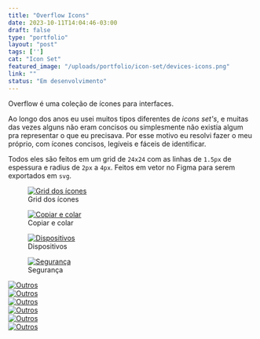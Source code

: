 ```yaml
---
title: "Overflow Icons"
date: 2023-10-11T14:04:46-03:00
draft: false
type: "portfolio"
layout: "post"
tags: ['']
cat: "Icon Set"
featured_image: "/uploads/portfolio/icon-set/devices-icons.png"
link: ""
status: "Em desenvolvimento"
---
```


Overflow é uma coleção de ícones para interfaces.

Ao longo dos anos eu usei muitos tipos diferentes de _icons set's_, e muitas das vezes alguns não eram concisos ou simplesmente não existia algum pra representar o que eu precisava. Por esse motivo eu resolvi fazer o meu próprio, com ícones concisos, legíveis e fáceis de identificar.

Todos eles são feitos em um grid de `24x24` com as linhas de `1.5px` de espessura e radius de `2px` a `4px`. Feitos em vetor no Figma para serem exportados em `svg`.

<figure>
    <a href="/uploads/portfolio/icon-set/grid.png" data-fancybox>
        <img src="/uploads/portfolio/icon-set/grid.png" alt="Grid dos ícones" title="Grid dos ícones">
    </a>
    <figcaption>Grid dos ícones</figcaption>
</figure>

<figure>
    <a href="/uploads/portfolio/icon-set/copy-paste.png" data-fancybox>
        <img src="/uploads/portfolio/icon-set/copy-paste.png" alt="Copiar e colar" title="Copiar e colar">
    </a>
    <figcaption>Copiar e colar</figcaption>
</figure>

<figure>
    <a href="/uploads/portfolio/icon-set/devices-icons.png" data-fancybox>
        <img src="/uploads/portfolio/icon-set/devices-icons.png" alt="Dispositivos" title="Dispositivos">
    </a>
    <figcaption>Dispositivos</figcaption>
</figure>

<figure>
    <a href="/uploads/portfolio/icon-set/security-icons.png" data-fancybox>
        <img src="/uploads/portfolio/icon-set/security-icons.png" alt="Segurança" title="Segurança">
    </a>
    <figcaption>Segurança</figcaption>
</figure>

<div id="carousel" class="f-carousel">
<div class="f-carousel__slide">
<a href="/uploads/portfolio/icon-set/calendar-icons.png" data-fancybox="gallery">
    <img src="/uploads/portfolio/icon-set/calendar-icons.png" alt="Outros" title="Outros">
</a>
</div>

<div class="f-carousel__slide">
<a href="/uploads/portfolio/icon-set/others-icons.png" data-fancybox="gallery">
    <img src="/uploads/portfolio/icon-set/others-icons.png" alt="Outros" title="Outros">
</a>
</div>

<div class="f-carousel__slide">
<a href="/uploads/portfolio/icon-set/arrows-icons.png" data-fancybox="gallery">
    <img src="/uploads/portfolio/icon-set/arrows-icons.png" alt="Outros" title="Outros">
</a>
</div>

<div class="f-carousel__slide">
<a href="/uploads/portfolio/icon-set/folder-icons.png" data-fancybox="gallery">
    <img src="/uploads/portfolio/icon-set/folder-icons.png" alt="Outros" title="Outros">
</a>
</div>

<div class="f-carousel__slide">
<a href="/uploads/portfolio/icon-set/media-icons.png" data-fancybox="gallery">
    <img src="/uploads/portfolio/icon-set/media-icons.png" alt="Outros" title="Outros">
</a>
</div>

<div class="f-carousel__slide">
<a href="/uploads/portfolio/icon-set/mail-icons.png" data-fancybox="gallery">
    <img src="/uploads/portfolio/icon-set/mail-icons.png" alt="Outros" title="Outros">
</a>
</div>

</div>